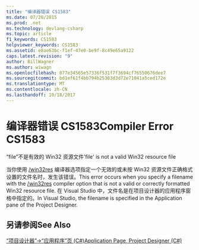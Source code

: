 ```yaml
---
title: "编译器错误 CS1583"
ms.date: 07/20/2015
ms.prod: .net
ms.technology: devlang-csharp
ms.topic: article
f1_keywords: CS1583
helpviewer_keywords: CS1583
ms.assetid: e8ae63bc-f1ef-47e0-be9f-8c49e65a9122
caps.latest.revision: "9"
author: BillWagner
ms.author: wiwagn
ms.openlocfilehash: 077e34565e57336f531f7f3694cf76550676dee7
ms.sourcegitcommit: bd1ef61f4bb794b25383d3d72e71041a5ced172e
ms.translationtype: MT
ms.contentlocale: zh-CN
ms.lasthandoff: 10/18/2017
---
```

# <a name="compiler-error-cs1583"></a><span data-ttu-id="a9e1b-102">编译器错误 CS1583</span><span class="sxs-lookup"><span data-stu-id="a9e1b-102">Compiler Error CS1583</span></span>
<span data-ttu-id="a9e1b-103">“file”不是有效的 Win32 资源文件</span><span class="sxs-lookup"><span data-stu-id="a9e1b-103">'file' is not a valid Win32 resource file</span></span>  
  
 <span data-ttu-id="a9e1b-104">当你使用 [/win32res](../../csharp/language-reference/compiler-options/win32res-compiler-option.md) 编译器选项指定一个无效的或未按 Win32 资源文件正确格式设置的文件名时，发生该错误。</span><span class="sxs-lookup"><span data-stu-id="a9e1b-104">This error occurs when you specify a filename with the [/win32res](../../csharp/language-reference/compiler-options/win32res-compiler-option.md) compiler option that is not a valid or correctly formatted Win32 resource file.</span></span> <span data-ttu-id="a9e1b-105">在 Visual Studio 中，文件名是在项目设计器的应用程序窗格中指定的。</span><span class="sxs-lookup"><span data-stu-id="a9e1b-105">In Visual Studio, the filename is specified in the Application pane of the Project Designer.</span></span>  
  
## <a name="see-also"></a><span data-ttu-id="a9e1b-106">另请参阅</span><span class="sxs-lookup"><span data-stu-id="a9e1b-106">See Also</span></span>  
 [<span data-ttu-id="a9e1b-107">“项目设计器”->“应用程序”页 (C#)</span><span class="sxs-lookup"><span data-stu-id="a9e1b-107">Application Page, Project Designer (C#)</span></span>](/visualstudio/ide/reference/application-page-project-designer-csharp)
